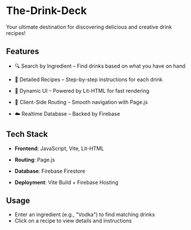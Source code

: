 # The-Drink-Deck

Your ultimate destination for discovering delicious and creative drink recipes!

## Features
* 🔍 Search by Ingredient – Find drinks based on what you have on hand

* 📖 Detailed Recipes – Step-by-step instructions for each drink

* 🔄 Dynamic UI – Powered by Lit-HTML for fast rendering

* 🔗 Client-Side Routing – Smooth navigation with Page.js

* ☁️ Realtime Database – Backed by Firebase

## Tech Stack

- **Frontend**: JavaScript, Vite, Lit-HTML

- **Routing**: Page.js

- **Database**: Firebase Firestore

- **Deployment**: Vite Build + Firebase Hosting

## Usage

- Enter an ingredient (e.g., "Vodka") to find matching drinks
- Click on a recipe to view details and instructions